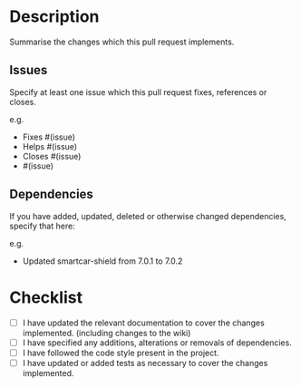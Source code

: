 # Description

Summarise the changes which this pull request implements.

## Issues

Specify at least one issue which this pull request fixes, references or closes.
<!--Keywords are optional but useful, if you are unsure which to use, just reference the issue plainly.-->

e.g.
- Fixes #(issue)
- Helps #(issue)
- Closes #(issue)
- #(issue)

## Dependencies

If you have added, updated, deleted or otherwise changed dependencies, specify that here:

e.g.
- Updated smartcar-shield from 7.0.1 to 7.0.2

# Checklist

- [ ] I have updated the relevant documentation to cover the changes implemented. (including changes to the wiki)
- [ ] I have specified any additions, alterations or removals of dependencies.
- [ ] I have followed the code style present in the project.
- [ ] I have updated or added tests as necessary to cover the changes implemented.

<!--Fill in the checklist brackets with x like "[x]" to denote something which has been completed-->